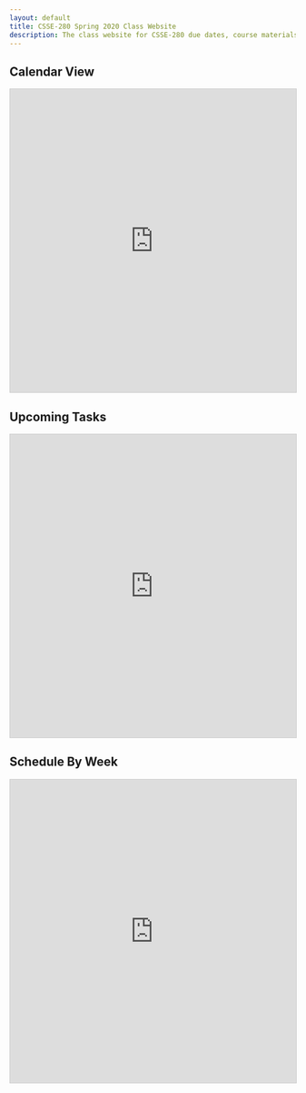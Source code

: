 ```yaml
---
layout: default
title: CSSE-280 Spring 2020 Class Website
description: The class website for CSSE-280 due dates, course materials, etc.
---
```

<section id="main_calendars">
  <section id="calendar_embed">
    <h2>Calendar View</h2>
    <!-- This is "Student View - Course Calendar" -->
    <iframe class="airtable-embed" src="https://airtable.com/embed/shrmN85mjtlB5PpRG?backgroundColor=cyan" frameborder="0" onmousewheel="" width="100%" height="533" style="background: transparent; border: 1px solid #ccc;"></iframe>
  </section>
  <section id="next_up_embed">
    <h2>Upcoming Tasks</h2>
    <!-- This is "Student View - Upcoming Sessions" -->
    <iframe class="airtable-embed" src="https://airtable.com/embed/shrxOhV61EOHK9sYw?backgroundColor=cyan&viewControls=on" frameborder="0" onmousewheel="" width="100%" height="533" style="background: transparent; border: 1px solid #ccc;"></iframe>
  </section>
</section>
<section>
  <h2>Schedule By Week</h2>
  <!-- This is "Student View - Schedule By Week" -->
  <iframe class="airtable-embed" src="https://airtable.com/embed/shroYpthaWv7HnrKx?backgroundColor=cyan&viewControls=on" frameborder="0" onmousewheel="" width="100%" height="533" style="background: transparent; border: 1px solid #ccc;"></iframe>
</section>
